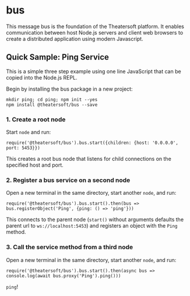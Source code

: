 # bus
This message bus is the foundation of the Theatersoft platform. It enables communication between host Node.js servers and client web browsers to create a distributed application using modern Javascript.

## Quick Sample: Ping Service
This is a simple three step example using one line JavaScript that can be copied into the Node.js REPL.

Begin by installing the bus package in a new project:
```
mkdir ping; cd ping; npm init --yes
npm install @theatersoft/bus --save
```

### 1. Create a root node
Start `node` and run:
```
require('@theatersoft/bus').bus.start({children: {host: '0.0.0.0', port: 5453}})
```
This creates a root bus node that listens for child connections on the specified host and port.

### 2. Register a bus service on a second node
Open a new terminal in the same directory, start another `node`, and run:
```
require('@theatersoft/bus').bus.start().then(bus => bus.registerObject('Ping', {ping: () => 'ping'}))
```
This connects to the parent node (`start()` without arguments defaults the parent url to `ws://localhost:5453`) and registers an object with the `Ping` method.

### 3. Call the service method from a third node
Open a new terminal in the same directory, start another `node`, and run:
```
require('@theatersoft/bus').bus.start().then(async bus => console.log(await bus.proxy('Ping').ping()))
```

`ping`!
